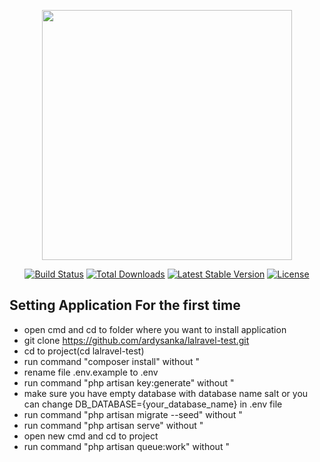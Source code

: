<p align="center"><a href="https://laravel.com" target="_blank"><img src="https://raw.githubusercontent.com/laravel/art/master/logo-lockup/5%20SVG/2%20CMYK/1%20Full%20Color/laravel-logolockup-cmyk-red.svg" width="400"></a></p>

<p align="center">
<a href="https://travis-ci.org/laravel/framework"><img src="https://travis-ci.org/laravel/framework.svg" alt="Build Status"></a>
<a href="https://packagist.org/packages/laravel/framework"><img src="https://img.shields.io/packagist/dt/laravel/framework" alt="Total Downloads"></a>
<a href="https://packagist.org/packages/laravel/framework"><img src="https://img.shields.io/packagist/v/laravel/framework" alt="Latest Stable Version"></a>
<a href="https://packagist.org/packages/laravel/framework"><img src="https://img.shields.io/packagist/l/laravel/framework" alt="License"></a>
</p>

## Setting Application For the first time
- open cmd and cd to folder where you want to install application 
- git clone https://github.com/ardysanka/lalravel-test.git
- cd to project(cd lalravel-test)
- run command "composer install" without "
- rename file .env.example to .env
- run command "php artisan key:generate" without "
- make sure you have empty database with database name salt or you can change DB_DATABASE={your_database_name} in .env file
- run command "php artisan migrate --seed"  without "
- run command "php artisan serve"  without "
- open new cmd and cd to project
- run command "php artisan queue:work"   without "
